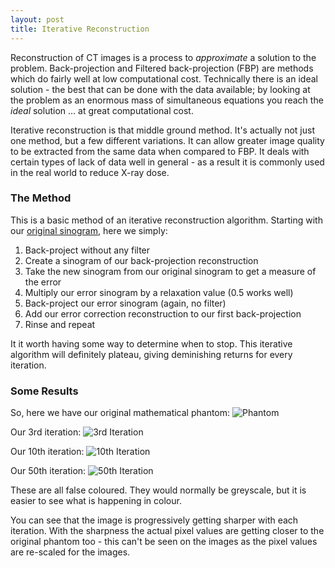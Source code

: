 ```yaml
---
layout: post
title: Iterative Reconstruction
---
```

Reconstruction of CT images is a process to *approximate* a solution to the problem. Back-projection and Filtered back-projection (FBP) are methods which do fairly well at low computational cost. Technically there is an ideal solution - the best that can be done with the data available; by looking at the problem as an enormous mass of simultaneous equations you reach the *ideal* solution ... at great computational cost. <!--more-->

Iterative reconstruction is that middle ground method. It's actually not just one method, but a few different variations. It can allow greater image quality to be extracted from the same data when compared to FBP. It deals with certain types of lack of data well in general - as a result it is commonly used in the real world to reduce X-ray dose.

### The Method
This is a basic method of an iterative reconstruction algorithm. Starting with our [original sinogram](https://catblo.gs/images/intro_sinogram.png), here we simply: 
1. Back-project without any filter
2. Create a sinogram of our back-projection reconstruction
3. Take the new sinogram from our original sinogram to get a measure of the error
4. Multiply our error sinogram by a relaxation value (0.5 works well)
5. Back-project our error sinogram (again, no filter)
6. Add our error correction reconstruction to our first back-projection
7. Rinse and repeat

It it worth having some way to determine when to stop. This iterative algorithm will definitely plateau, giving deminishing returns for every iteration.

### Some Results

So, here we have our original mathematical phantom:
![Phantom][Phantom]

Our 3rd iteration:
![3rd Iteration][3rd]

Our 10th iteration:
![10th Iteration][10th]

Our 50th iteration:
![50th Iteration][50th]

These are all false coloured. They would normally be greyscale, but it is easier to see what is happening in colour.

You can see that the image is progressively getting sharper with each iteration. With the sharpness the actual pixel values are getting closer to the original phantom too - this can't be seen on the images as the pixel values are re-scaled for the images.

[sinogram]: https://catblo.gs/images/intro_sinogram.png "Sinogram"
[unfilteredBP]: https://catblo.gs/images/intro_unfiltered_BP.png "Back-projection"
[FBP]: https://catblo.gs/images/intro_FBP.png "Filtered Back-projection reconstruction"
[Phantom]: https://catblo.gs/images/intro_phantom.png "Original mathematical phantom"
[3rd]: https://catblo.gs/images/iterative_3.png "3rd Iteration"
[10th]: https://catblo.gs/images/iterative_10.png "10th Iteration"
[50th]: https://catblo.gs/images/iterative_50.png "50th Iteration"